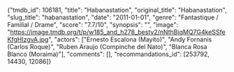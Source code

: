 {"tmdb_id": 106181, "title": "Habanastation", "original_title": "Habanastation", "slug_title": "habanastation", "date": "2011-01-01", "genre": "Fantastique / Familial / Drame", "score": "7.7/10", "synopsis": "", "image": "https://image.tmdb.org/t/p/w185_and_h278_bestv2/nNthBiqMQ7G4keSSfeKfgHIzgvA.jpg", "actors": ["Ernesto Escalona (Mayito)", "Andy Fornanis (Carlos Roque)", "Ruben Araujo (Compinche del Nato)", "Blanca Rosa Blanco (Moraima)"], "comments": [], "recommandations_id": [253792, 14430, 12086]}
